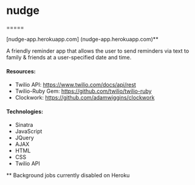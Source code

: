 # nudge
=====

[nudge-app.herokuapp.com] (nudge-app.herokuapp.com)**

A friendly reminder app that allows the user to send reminders via text to family & friends at a user-specified date and time.

#### Resources:
* Twilio API: https://www.twilio.com/docs/api/rest
* Twilio-Ruby Gem: https://github.com/twilio/twilio-ruby
* Clockwork: https://github.com/adamwiggins/clockwork

#### Technologies:
* Sinatra
* JavaScript
* JQuery
* AJAX
* HTML
* CSS
* Twilio API



** Background jobs currently disabled on Heroku
